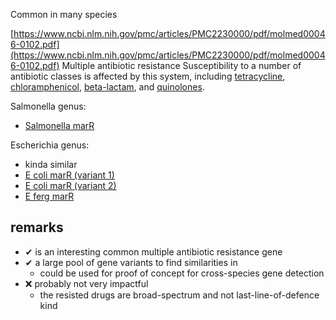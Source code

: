 Common in many species

[https://www.ncbi.nlm.nih.gov/pmc/articles/PMC2230000/pdf/molmed00046-0102.pdf](https://www.ncbi.nlm.nih.gov/pmc/articles/PMC2230000/pdf/molmed00046-0102.pdf)
Multiple antibiotic resistance
Susceptibility to a number of antibiotic classes is affected by this system, including [tetracycline](../Antibiotics/tetracycline.md), [chloramphenicol](../Antibiotics/chloramphenicol.md), [beta-lactam](../Antibiotics/beta-lactam.md), and [quinolones](../Antibiotics/quinolones.md).


Salmonella genus:
- [Salmonella marR](https://www.ncbi.nlm.nih.gov/nuccore/NC_003197.2?report=genbank&from=1597490&to=1598122&strand=true)

Escherichia genus:
- kinda similar
- [E coli marR (variant 1)](https://www.ncbi.nlm.nih.gov/nuccore/NC_000913.3?report=genbank&from=1619120&to=1619554)
- [E coli marR (variant 2)](https://www.ncbi.nlm.nih.gov/nuccore/NC_002695.2?report=genbank&from=2143668&to=2144102)
- [E ferg marR](https://www.ncbi.nlm.nih.gov/nuccore/NZ_CP083638.1?report=genbank&from=1304937&to=1305371)

## remarks
- ✔ is an interesting common multiple antibiotic resistance gene
- ✔ a large pool of gene variants to find similarities in
    - could be used for proof of concept for cross-species gene detection
- ❌ probably not very impactful
    - the resisted drugs are broad-spectrum and not last-line-of-defence kind